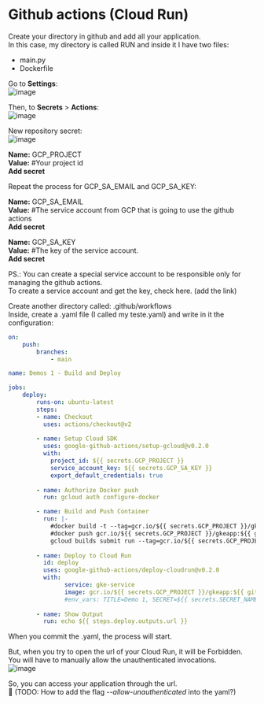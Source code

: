 # Github actions (Cloud Run)   

Create your directory in github and add all your application.    
In this case, my directory is called RUN and inside it I have two files:  
   - main.py   
   - Dockerfile   

Go to **Settings**:   
![image](https://user-images.githubusercontent.com/58811514/178796626-ca3de7e5-f12c-4928-8f49-91671f8b847a.png)   

Then, to **Secrets** > **Actions**:   
![image](https://user-images.githubusercontent.com/58811514/178797012-4c1763ed-5ef8-4ad3-b7a0-9d7885750d79.png)   

New repository secret:   
![image](https://user-images.githubusercontent.com/58811514/178797174-6fa73b1b-2997-4809-a3ad-d59e8a85ecf6.png)    

**Name:** GCP_PROJECT   
**Value:** #Your project id   
**Add secret**   

Repeat the process for GCP_SA_EMAIL and GCP_SA_KEY:   

**Name:** GCP_SA_EMAIL   
**Value:** #The service account from GCP that is going to use the github actions   
**Add secret**   

**Name:** GCP_SA_KEY   
**Value:** #The key of the service account.   
**Add secret**   

PS.: You can create a special service account to be responsible only for managing the github actions.   
To create a service account and get the key, check here. (add the link)   

Create another directory called: .github/workflows   
Inside, create a .yaml file (I called my teste.yaml) and write in it the configuration:   
```yaml
on:
    push:
        branches:
            - main

name: Demos 1 - Build and Deploy

jobs:
    deploy:
        runs-on: ubuntu-latest
        steps:
        - name: Checkout
          uses: actions/checkout@v2
          
        - name: Setup Cloud SDK
          uses: google-github-actions/setup-gcloud@v0.2.0
          with:
            project_id: ${{ secrets.GCP_PROJECT }}
            service_account_key: ${{ secrets.GCP_SA_KEY }}
            export_default_credentials: true
            
        - name: Authorize Docker push
          run: gcloud auth configure-docker

        - name: Build and Push Container
          run: |-
            #docker build -t --tag=gcr.io/${{ secrets.GCP_PROJECT }}/gkeapp:${{ github.she }} .
            #docker push gcr.io/${{ secrets.GCP_PROJECT }}/gkeapp:${{ github.sha }}
            gcloud builds submit run --tag=gcr.io/${{ secrets.GCP_PROJECT }}/gkeapp:${{ github.sha }}
            
        - name: Deploy to Cloud Run
          id: deploy
          uses: google-github-actions/deploy-cloudrun@v0.2.0
          with:
                service: gke-service
                image: gcr.io/${{ secrets.GCP_PROJECT }}/gkeapp:${{ github.sha }}
                #env_vars: TITLE=Demo 1, SECRET=${{ secrets.SECRET_NAME }}
                
        - name: Show Output
          run: echo ${{ steps.deploy.outputs.url }}
```

When you commit the .yaml, the process will start.   

But, when you try to open the url of your Cloud Run, it will be Forbidden. You will have to manually allow the unauthenticated invocations.   
![image](https://user-images.githubusercontent.com/58811514/178827440-0d1d3621-a745-44ac-bda4-7bb24b45b656.png)   



So, you can access your application through the url.     
:pineapple: (TODO: How to add the flag *--allow-unauthenticated* into the yaml?)   

